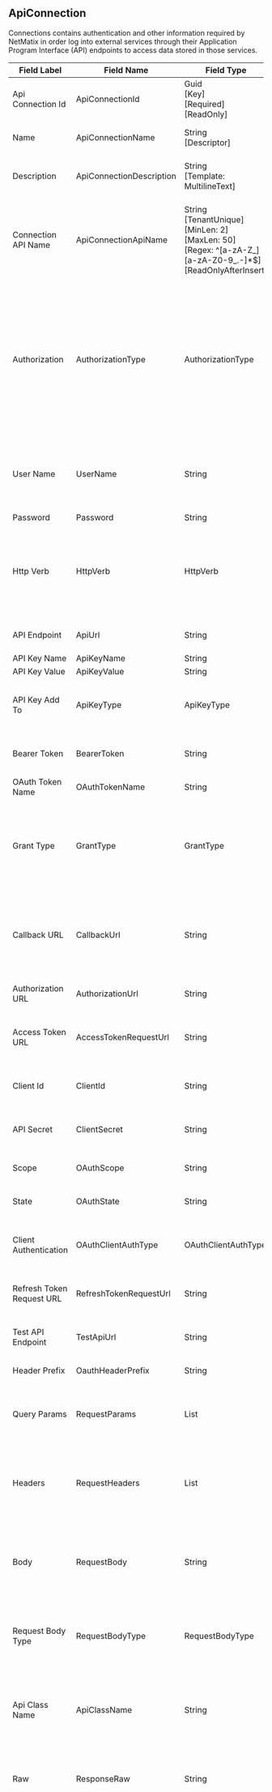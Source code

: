 ﻿## ApiConnection
Connections contains authentication and other information required by NetMatix in order log into external services through their Application Program Interface (API) endpoints to access data stored in those services.  
  
| Field Label | Field Name | Field Type | Description |  
| ---- | ---- | ---- | ---- |  
| Api Connection Id | ApiConnectionId | Guid<br/>  [Key]<br/>  [Required]<br/>  [ReadOnly] |  |  
| Name | ApiConnectionName | String<br/>  [Descriptor] | The name of the external service you want to set up a connection for.  |  
| Description | ApiConnectionDescription | String<br/>  [Template: MultilineText] | Use the Connection Description property to describe the Connection in more detail and provide guidance to other users.  |  
| Connection API Name | ApiConnectionApiName | String<br/>  [TenantUnique]<br/>  [MinLen: 2]<br/>  [MaxLen: 50]<br/>  [Regex: ^[a-zA-Z_][a-zA-Z0-9_.-]*$]<br/>  [ReadOnlyAfterInsert] | A unique and url-safe API name for this Connection. It is used to refer to the Connection in processes and in the external API. The name is derived from the Connection Name by default and can only be edited when creating a new Connection.  |  
| Authorization | AuthorizationType | AuthorizationType | The authorization/authentication scheme/technique NetMatix will use to log into the service provider's API endpoint. NetMatix supports most popular authentication schemes, including basic auth with username and password, API key auth, and OAuth v2.<br/>  Allowable Values: <br/>  <br/>  **ApiKey**<br/>  **BearerToken**<br/>  **Basic**<br/>  **Oauth2** |  
| User Name | UserName | String | The provided username and password will be automatically encrypted with base64 algorithm and passed as header in the format: basic <encrypted_username>:<encrypted_password>.  |  
| Password | Password | String |  |  
| Http Verb | HttpVerb | HttpVerb | Specifies the REST verb that will be used to make the request, eg Post, Get, or Put.<br/>  Allowable Values: <br/>  <br/>  **Post**<br/>  **Get**<br/>  **Put**<br/>  **Delete** |  
| API Endpoint | ApiUrl | String | Enter the URL for the API endpoint with the data you wish to access.  |  
| API Key Name | ApiKeyName | String |  |  
| API Key Value | ApiKeyValue | String |  |  
| API Key Add To | ApiKeyType | ApiKeyType | <br/>  Allowable Values: <br/>  <br/>  **Query**<br/>  **Header** |  
| Bearer Token | BearerToken | String | Bearer tokens allow requests to authenticate using an access key, such as a JSON Web Token (JWT).  |  
| OAuth Token Name | OAuthTokenName | String | Specify a name that uniquely identifies this token.  |  
| Grant Type | GrantType | GrantType | The OAuth2 grant type that the service provider uses to perform authorization. Options: Authorization code and client credentials<br/>  Allowable Values: <br/>  <br/>  **AuthorizationCode**<br/>  **ClientCredentials** |  
| Callback URL | CallbackUrl | String | This is the callback URL that you will be redirected to after your connection is authorized. NetMatix uses this to extract the authorization code or access token. The Callback URL should match the one you use during the application registration process.  |  
| Authorization URL | AuthorizationUrl | String | The endpoint for the authorization server. This is used to get the Authentication code.  |  
| Access Token URL | AccessTokenRequestUrl | String | The endpoint for the Authorization server. This Url is used to exchange the authorization code for an access token. |  
| Client Id | ClientId | String | Client ID that is issued by the service provider. May also be called a Consumer Key or API key.  |  
| API Secret | ClientSecret | String | Your client secret to authorize your application's access to the data. May also be called the Consumer Secret or API Secret.  |  
| Scope | OAuthScope | String | The scope of the access request. It may have multiple space-delimited values.  |  
| State | OAuthState | String | An opaque value that is used for preventing cross-site request forgery.  |  
| Client Authentication | OAuthClientAuthType | OAuthClientAuthType | <br/>  Allowable Values: <br/>  <br/>  **SendAsBasicAuthHeader**<br/>  **SendClientCredentialsInBody** |  
| Refresh Token Request URL | RefreshTokenRequestUrl | String | An optional Refresh Token Request URL where NetMatix can refresh the access token if it expires.  |  
| Test API Endpoint | TestApiUrl | String | Enter an API endpoint URL to test authentication credentials. Preferably one needing no configuration such as /me |  
| Header Prefix | OauthHeaderPrefix | String | Added to the Authorization header before the access token.  |  
| Query Params | RequestParams | List<ApiParameter> | Query parameters are appended to the end of the request URL, following the ? and listed in key value pairs, and separated by & using the following syntax: ?id=1&type=new |  
| Headers | RequestHeaders | List<ApiParameter> | Some APIs require you to send particular headers along with requests, typically to provide additional metadata about the operation you are performing. You can set these up in the Headers tab.  |  
| Body | RequestBody | String | The body is used to send with requests whenever you need to add or update structured data. For example, if you're sending a request to add a new customer to an external service, you might include the customer details in JSON.  |  
| Request Body Type | RequestBodyType | RequestBodyType | <br/>  Allowable Values: <br/>  <br/>  **None**<br/>  **Raw**<br/>  **FormData** |  
| Api Class Name | ApiClassName | String | Select an Api Class such as the DropboxApi from the list of classes with an IApiConnection interface. Methods on the class such as GetFile() and PutFile() will be called to implement specific behaviors for the connection.  |  
| Raw | ResponseRaw | String | Contains the raw unformatted contents of the API response returned by the external service. Includes the body, headers and the status code.  |  
| Status | ResponseStatus | HttpStatusCode | Contains the full raw contest. <br/>  Allowable Values: <br/>  <br/>  **Continue**<br/>  **SwitchingProtocols**<br/>  **Processing**<br/>  **EarlyHints**<br/>  **OK**<br/>  **Created**<br/>  **Accepted**<br/>  **NonAuthoritativeInformation**<br/>  **NoContent**<br/>  **ResetContent**<br/>  **PartialContent**<br/>  **MultiStatus**<br/>  **AlreadyReported**<br/>  **IMUsed**<br/>  **Ambiguous**<br/>  **Ambiguous**<br/>  **Moved**<br/>  **Moved**<br/>  **Redirect**<br/>  **Redirect**<br/>  **RedirectMethod**<br/>  **RedirectMethod**<br/>  **NotModified**<br/>  **UseProxy**<br/>  **Unused**<br/>  **TemporaryRedirect**<br/>  **TemporaryRedirect**<br/>  **PermanentRedirect**<br/>  **BadRequest**<br/>  **Unauthorized**<br/>  **PaymentRequired**<br/>  **Forbidden**<br/>  **NotFound**<br/>  **MethodNotAllowed**<br/>  **NotAcceptable**<br/>  **ProxyAuthenticationRequired**<br/>  **RequestTimeout**<br/>  **Conflict**<br/>  **Gone**<br/>  **LengthRequired**<br/>  **PreconditionFailed**<br/>  **RequestEntityTooLarge**<br/>  **RequestUriTooLong**<br/>  **UnsupportedMediaType**<br/>  **RequestedRangeNotSatisfiable**<br/>  **ExpectationFailed**<br/>  **MisdirectedRequest**<br/>  **UnprocessableEntity**<br/>  **Locked**<br/>  **FailedDependency**<br/>  **UpgradeRequired**<br/>  **PreconditionRequired**<br/>  **TooManyRequests**<br/>  **RequestHeaderFieldsTooLarge**<br/>  **UnavailableForLegalReasons**<br/>  **InternalServerError**<br/>  **NotImplemented**<br/>  **BadGateway**<br/>  **ServiceUnavailable**<br/>  **GatewayTimeout**<br/>  **HttpVersionNotSupported**<br/>  **VariantAlsoNegotiates**<br/>  **InsufficientStorage**<br/>  **LoopDetected**<br/>  **NotExtended**<br/>  **NetworkAuthenticationRequired** |  
| Time | ResponseElapsedTime | Int | Time required to retrieve a response from the external service in millisecnts.  |  
| Size | ResponseSize | String | Size of the response in bytes returned by the external service.  |  
| Created Date | CreatedDate | DateTime |  |  
| Created By | CreatedBy | String |  |  
| Modified Date | ModifiedDate | DateTime |  |  
| Modified By | ModifiedBy | String |  |  
| Row Version | RowVersion | Int |  |  
| Organization Id | OrganizationId | Guid?<br/>  [ForeignKey Organization] |  |  
